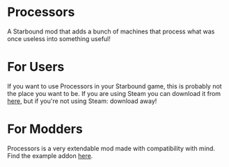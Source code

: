 # Processors
 A Starbound mod that adds a bunch of machines that process what was once useless into something useful!
 
# For Users
 If you want to use Processors in your Starbound game, this is probably not the place you want to be. If you are using Steam you can download it from [here](https://steamcommunity.com/sharedfiles/filedetails/?id=2899686368), but if you're not using Steam: download away!
 
# For Modders
 Processors is a very extendable mod made with compatibility with mind. Find the example addon [here](https://github.com/JamesTheMaker/Processor-Addon).
